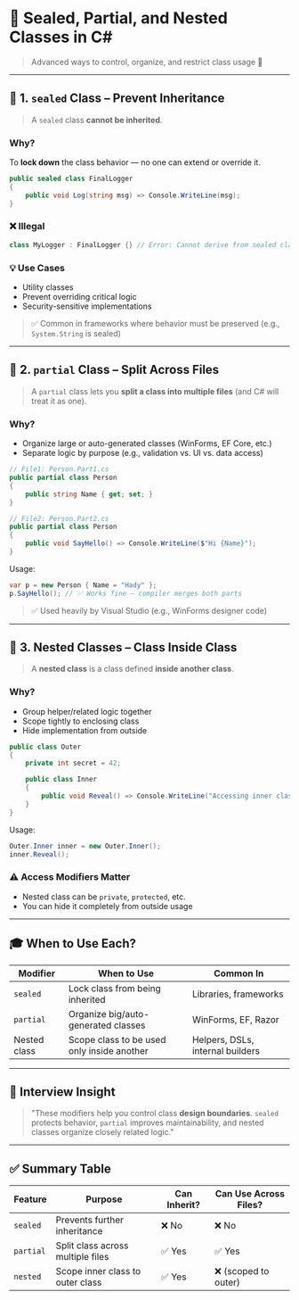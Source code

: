 # 🧱 **Sealed, Partial, and Nested Classes in C#**

> Advanced ways to control, organize, and restrict class usage 🎯

---

## 🔐 1. **`sealed` Class** – Prevent Inheritance

> A `sealed` class **cannot be inherited**.

### Why?

To **lock down** the class behavior — no one can extend or override it.

```csharp
public sealed class FinalLogger
{
    public void Log(string msg) => Console.WriteLine(msg);
}
```

### ❌ Illegal

```csharp
class MyLogger : FinalLogger {} // Error: Cannot derive from sealed class
```

### 💡 Use Cases

- Utility classes
- Prevent overriding critical logic
- Security-sensitive implementations

> ✅ Common in frameworks where behavior must be preserved (e.g., `System.String` is sealed)

---

## 🧩 2. **`partial` Class** – Split Across Files

> A `partial` class lets you **split a class into multiple files** (and C# will treat it as one).

### Why?

- Organize large or auto-generated classes (WinForms, EF Core, etc.)
- Separate logic by purpose (e.g., validation vs. UI vs. data access)

```csharp
// File1: Person.Part1.cs
public partial class Person
{
    public string Name { get; set; }
}

// File2: Person.Part2.cs
public partial class Person
{
    public void SayHello() => Console.WriteLine($"Hi {Name}");
}
```

Usage:

```csharp
var p = new Person { Name = "Hady" };
p.SayHello(); // ✅ Works fine — compiler merges both parts
```

> ✅ Used heavily by Visual Studio (e.g., WinForms designer code)

---

## 🧱 3. **Nested Classes** – Class Inside Class

> A **nested class** is a class defined **inside another class**.

### Why?

- Group helper/related logic together
- Scope tightly to enclosing class
- Hide implementation from outside

```csharp
public class Outer
{
    private int secret = 42;

    public class Inner
    {
        public void Reveal() => Console.WriteLine("Accessing inner class");
    }
}
```

Usage:

```csharp
Outer.Inner inner = new Outer.Inner();
inner.Reveal();
```

### ⚠️ Access Modifiers Matter

- Nested class can be `private`, `protected`, etc.
- You can hide it completely from outside usage

---

## 🎓 When to Use Each?

| Modifier     | When to Use                                | Common In                        |
| ------------ | ------------------------------------------ | -------------------------------- |
| `sealed`     | Lock class from being inherited            | Libraries, frameworks            |
| `partial`    | Organize big/auto-generated classes        | WinForms, EF, Razor              |
| Nested class | Scope class to be used only inside another | Helpers, DSLs, internal builders |

---

## 💬 Interview Insight

> "These modifiers help you control class **design boundaries**. `sealed` protects behavior, `partial` improves maintainability, and nested classes organize closely related logic."

---

## ✅ Summary Table

| Feature   | Purpose                           | Can Inherit? | Can Use Across Files? |
| --------- | --------------------------------- | ------------ | --------------------- |
| `sealed`  | Prevents further inheritance      | ❌ No        | ❌ No                 |
| `partial` | Split class across multiple files | ✅ Yes       | ✅ Yes                |
| `nested`  | Scope inner class to outer class  | ✅ Yes       | ❌ (scoped to outer)  |
